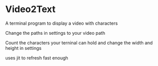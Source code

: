 # Video2Text
A terminal program to display a video with characters
<p>Change the paths in settings to your video path</p>
<p>Count the characters your terninal can hold and change the width and height in settings</p>
<p>uses jit to refresh fast enough</p>
